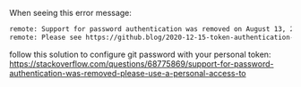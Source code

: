 When seeing this error message:
```bash
remote: Support for password authentication was removed on August 13, 2021. Please use a personal access token instead.
remote: Please see https://github.blog/2020-12-15-token-authentication-requirements-for-git-operations/ for more information.
```
follow this solution to configure git password with your personal token:
https://stackoverflow.com/questions/68775869/support-for-password-authentication-was-removed-please-use-a-personal-access-to
